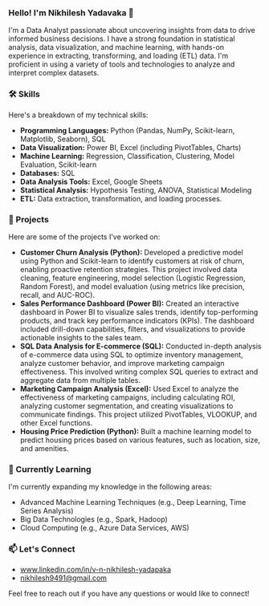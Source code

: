 ### Hello! I'm Nikhilesh Yadavaka 👋

I'm a Data Analyst passionate about uncovering insights from data to drive informed business decisions. I have a strong foundation in statistical analysis, data visualization, and machine learning, with hands-on experience in extracting, transforming, and loading (ETL) data. I'm proficient in using a variety of tools and technologies to analyze and interpret complex datasets.

### 🛠️ Skills

Here's a breakdown of my technical skills:

* **Programming Languages:** Python (Pandas, NumPy, Scikit-learn, Matplotlib, Seaborn), SQL
* **Data Visualization:** Power BI, Excel (including PivotTables, Charts)
* **Machine Learning:** Regression, Classification, Clustering, Model Evaluation, Scikit-learn
* **Databases:** SQL 
* **Data Analysis Tools:** Excel, Google Sheets
* **Statistical Analysis:** Hypothesis Testing, ANOVA, Statistical Modeling
* **ETL:** Data extraction, transformation, and loading processes.


### 💼 Projects

Here are some of the projects I've worked on:

* **Customer Churn Analysis (Python):** Developed a predictive model using Python and Scikit-learn to identify customers at risk of churn, enabling proactive retention strategies. This project involved data cleaning, feature engineering, model selection (Logistic Regression, Random Forest), and model evaluation (using metrics like precision, recall, and AUC-ROC).
* **Sales Performance Dashboard (Power BI):** Created an interactive dashboard in Power BI to visualize sales trends, identify top-performing products, and track key performance indicators (KPIs). The dashboard included drill-down capabilities, filters, and visualizations to provide actionable insights to the sales team.
* **SQL Data Analysis for E-commerce (SQL):** Conducted in-depth analysis of e-commerce data using SQL to optimize inventory management, analyze customer behavior, and improve marketing campaign effectiveness. This involved writing complex SQL queries to extract and aggregate data from multiple tables.
* **Marketing Campaign Analysis (Excel):** Used Excel to analyze the effectiveness of marketing campaigns, including calculating ROI, analyzing customer segmentation, and creating visualizations to communicate findings. This project utilized PivotTables, VLOOKUP, and other Excel functions.
* **Housing Price Prediction (Python):** Built a machine learning model to predict housing prices based on various features, such as location, size, and amenities.

### 🌱 Currently Learning

I'm currently expanding my knowledge in the following areas:

* Advanced Machine Learning Techniques (e.g., Deep Learning, Time Series Analysis)
* Big Data Technologies (e.g., Spark, Hadoop)
* Cloud Computing (e.g., Azure Data Services, AWS)

### 📫 Let's Connect

* www.linkedin.com/in/v-n-nikhilesh-yadapaka
* nikhilesh9491@gmail.com

Feel free to reach out if you have any questions or would like to connect!
